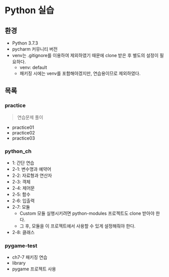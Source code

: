 # Python 실습

## 환경
- Python 3.7.3
- pycharm 커뮤니티 버전
- venv는 .gitignore를 이용하여 제외하였기 때문에 clone 받은 후 별도의 설정이 필요하다.
   - venv: default
   - 패키징 시에는 venv를 포함해야겠지만, 연습용이므로 제외하였다.

## 목록
### practice
> 연습문제 풀이

- practice01
- practice02
- practice03

### python_ch
- 1: 간단 연습
- 2-1: 변수명과 예약어
- 2-2: 자료형과 연산자
- 2-3: 객체
- 2-4: 제어문
- 2-5: 함수
- 2-6: 입출력
- 2-7: 모듈
   - Custom 모듈 실행시키려면 python-modules 프로젝트도 clone 받아야 한다.
   - 그 후, 모듈을 이 프로젝트에서 사용할 수 있게 설정해줘야 한다.
- 2-8: 클래스

### pygame-test
- ch7-7 패키징 연습
- library
- pygame 프로젝트 사용
